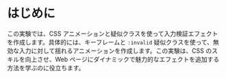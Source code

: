 # はじめに

この実験では、CSS アニメーションと疑似クラスを使って入力検証エフェクトを作成します。具体的には、キーフレームと `:invalid` 疑似クラスを使って、無効な入力に対して揺れるアニメーションを作成します。この実験は、CSS のスキルを向上させ、Web ページにダイナミックで魅力的なエフェクトを追加する方法を学ぶのに役立ちます。
